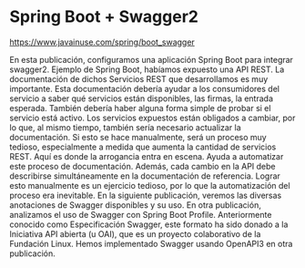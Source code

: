 # Spring Boot + Swagger2

https://www.javainuse.com/spring/boot_swagger

En esta publicación, configuramos una aplicación Spring Boot para integrar swagger2. Ejemplo de Spring Boot, habíamos expuesto una API REST. La documentación de dichos Servicios REST que desarrollamos es muy importante. Esta documentación debería ayudar a los consumidores del servicio a saber qué servicios están disponibles, las firmas, la entrada esperada. También debería haber alguna forma simple de probar si el servicio está activo. Los servicios expuestos están obligados a cambiar, por lo que, al mismo tiempo, también sería necesario actualizar la documentación. Si esto se hace manualmente, será un proceso muy tedioso, especialmente a medida que aumenta la cantidad de servicios REST. Aquí es donde la arrogancia entra en escena. Ayuda a automatizar este proceso de documentación. Además, cada cambio en la API debe describirse simultáneamente en la documentación de referencia. Lograr esto manualmente es un ejercicio tedioso, por lo que la automatización del proceso era inevitable. En la siguiente publicación, veremos las diversas anotaciones de Swagger disponibles y su uso. En otra publicación, analizamos el uso de Swagger con Spring Boot Profile.
Anteriormente conocido como Especificación Swagger, este formato ha sido donado a la Iniciativa API abierta (u OAI), que es un proyecto colaborativo de la Fundación Linux. Hemos implementado Swagger usando OpenAPI3 en otra publicación.
